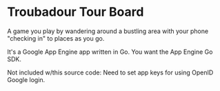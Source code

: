 Troubadour Tour Board
=====================

A game you play by wandering around a bustling area with your
phone "checking in" to places as you go.

It's a Google App Engine app written in Go. You want the App Engine Go SDK.

Not included w/this source code: Need to set app keys for
using OpenID Google login.
